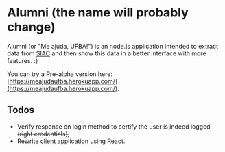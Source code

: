 # Alumni (the name will probably change)

Alumni (or "Me ajuda, UFBA!") is an node.js application intended to extract data from [SIAC](https://siac.ufba.br/SiacWWW/Welcome.do) and then show this data in a better interface with more features. :)

You can try a Pre-alpha version here: [https://meajudaufba.herokuapp.com/](https://meajudaufba.herokuapp.com/).

## Todos

- ~~Verify response on login method to certify the user is indeed logged (right credentials);~~
- Rewrite client application using React.